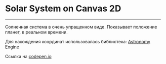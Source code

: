 # Solar System on Canvas 2D
___

Солнечная система в очень упращенном виде.
Показывает положение планет, в реальном времени.

Для нахождения координат использовалась библиотека: [Astronomy Engine](https://github.com/cosinekitty/astronomy) 

Ссылка на [codepen.io](https://codepen.io/Alexcloudnet/pen/ExdNzOv?editors=1010) 